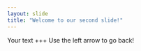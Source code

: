 ```yaml
---
layout: slide
title: "Welcome to our second slide!"
---
```

Your text +++
Use the left arrow to go back!
